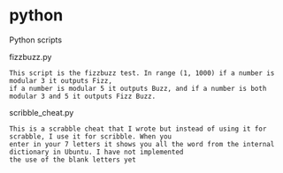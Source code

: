 python
======

Python scripts

fizzbuzz.py


    This script is the fizzbuzz test. In range (1, 1000) if a number is modular 3 it outputs Fizz, 
    if a number is modular 5 it outputs Buzz, and if a number is both modular 3 and 5 it outputs Fizz Buzz.
    
    
    
scribble_cheat.py

    This is a scrabble cheat that I wrote but instead of using it for scrabble, I use it for scribble. When you 
    enter in your 7 letters it shows you all the word from the internal dictionary in Ubuntu. I have not implemented
    the use of the blank letters yet
